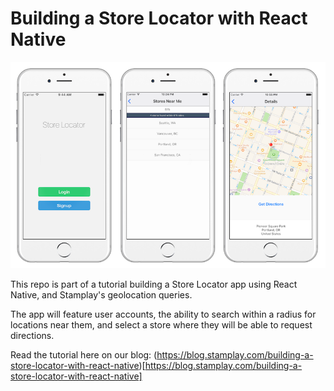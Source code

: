 # Building a Store Locator with React Native

![Default Project Landing](./images/iphone_preview.png)

This repo is part of a tutorial building a Store Locator app using React Native, and Stamplay's geolocation queries.

The app will feature user accounts, the ability to search within a radius for locations near them, and select a store where they will be able to request directions.

Read the tutorial here on our blog: (https://blog.stamplay.com/building-a-store-locator-with-react-native)[https://blog.stamplay.com/building-a-store-locator-with-react-native]